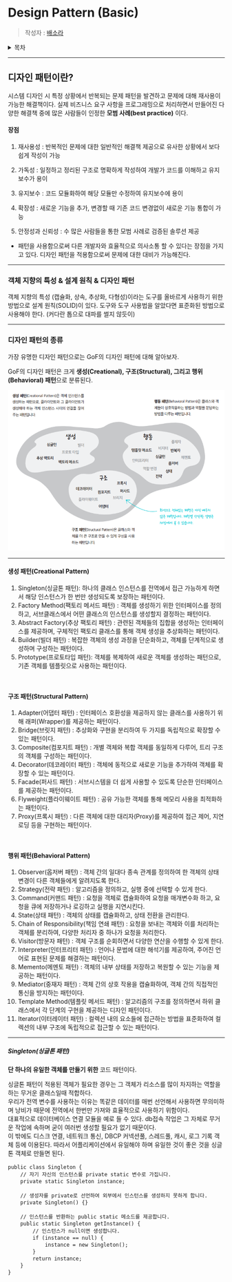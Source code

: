 # Design Pattern (Basic)

> 작성자 : [배소라](https://github.com/sorayayat)

<details>
<summary>목차</summary>

- [디자인 패턴란(Design Pattern)](#디자인-패턴이란)
- [1. 객체 지향의 특성 & 설계 원칙 & 디자인 패턴](#객체-지향의-특성--설계-원칙--디자인-패턴)
- [2. 디자인 패턴 종류](#디자인-패턴의-종류)



</details>

---

## 디자인 패턴이란?

시스템 디자인 시 특정 상황에서 반복되는 문제 패턴을 발견하고 문제에 대해 재사용이 가능한 해결책이다.
실제 비즈니스 요구 사항을 프로그래밍으로 처리하면서 만들어진 다양한 해결책 중에 많은 사람들이 인정한 **모범 사례(best practice)** 이다.


#### 장점

1. 재사용성 : 반복적인 문제에 대한 일반적인 해결책 제공으로 유사한 상황에서 보다 쉽게 작성이 가능

2. 가독성 : 일정하고 정리된 구조로 명확하게 작성하여 개발가 코드를 이해하고 유지보수가 용이

3. 유지보수 : 코드 모듈화하여 해당 모듈만 수정하여 유지보수에 용이

4. 확장성 : 새로운 기능을 추가, 변경할 때 기존 코드 변경없이 새로운 기능 통합이 가능

5. 안정성과 신뢰성 : 수 많은 사람들을 통한 모범 사례로 검증된 솔루션 제공

- 패턴을 사용함으로써 다른 개발자와 효율적으로 의사소통 할 수 있다는 장점을 가지고 있다.
디자인 패턴을 적용함으로써 문제에 대한 대비가 가능해진다.
---
### 객체 지향의 특성 & 설계 원칙 & 디자인 패턴

객체 지향의 특성 (캡슐화, 상속, 추상화, 다형성)이라는 도구를 올바르게 사용하기 위한 방법으로 설계 원칙(SOLID)이 있다.
도구와 도구 사용법을 알았다면 표준화된 방법으로 사용해야 한다.
(커다란 톱으로 대파를 썰지 않듯이)

---
### 디자인 패턴의 종류

가장 유명한 디자인 패턴으로는 GoF의 디자인 패턴에 대해 알아보자.

GoF의 디자인 패턴은 크게 **생성(Creational), 구조(Structural), 그리고 행위(Behavioral) 패턴**으로 분류된다.

![Alt text](images/image.png)

---
#### 생성 패턴(Creational Pattern)

1. Singleton(싱글톤 패턴): 하나의 클래스 인스턴스를 전역에서 접근 가능하게 하면서 해당 인스턴스가 한 번만 생성되도록 보장하는 패턴이다.
2. Factory Method(팩토리 메서드 패턴) : 객체를 생성하기 위한 인터페이스를 정의하고, 서브클래스에서 어떤 클래스의 인스턴스를 생성할지 결정하는 패턴이다.
3. Abstract Factory(추상 팩토리 패턴) : 관련된 객체들의 집합을 생성하는 인터페이스를 제공하며, 구체적인 팩토리 클래스를 통해 객체 생성을 추상화하는 패턴이다.
4. Builder(빌더 패턴) : 복잡한 객체의 생성 과정을 단순화하고, 객체를 단계적으로 생성하며 구성하는 패턴이다.
5. Prototype(프로토타입 패턴): 객체를 복제하여 새로운 객체를 생성하는 패턴으로, 기존 객체를 템플릿으로 사용하는 패턴이다.

 
#### 구조 패턴(Structural Pattern)

1. Adapter(어댑터 패턴) : 인터페이스 호환성을 제공하지 않는 클래스를 사용하기 위해 래퍼(Wrapper)를 제공하는 패턴이다.
2. Bridge(브릿지 패턴) : 추상화와 구현을 분리하여 두 가지를 독립적으로 확장할 수 있는 패턴이다.
3. Composite(컴포지트 패턴) : 개별 객체와 복합 객체를 동일하게 다루어, 트리 구조의 객체를 구성하는 패턴이다.
4. Decorator(데코레이터 패턴) : 객체에 동적으로 새로운 기능을 추가하여 객체를 확장할 수 있는 패턴이다.
5. Facade(퍼사드 패턴) : 서브시스템을 더 쉽게 사용할 수 있도록 단순한 인터페이스를 제공하는 패턴이다.
6. Flyweight(플라이웨이트 패턴) : 공유 가능한 객체를 통해 메모리 사용을 최적화하는 패턴이다.
7. Proxy(프록시 패턴) : 다른 객체에 대한 대리자(Proxy)를 제공하여 접근 제어, 지연 로딩 등을 구현하는 패턴이다.

 
#### 행위 패턴(Behavioral Pattern)

1. Observer(옵저버 패턴) : 객체 간의 일대다 종속 관계를 정의하여 한 객체의 상태 변경이 다른 객체들에게 알려지도록 한다.
2. Strategy(전략 패턴) : 알고리즘을 정의하고, 실행 중에 선택할 수 있게 한다.
3. Command(커맨드 패턴) : 요청을 객체로 캡슐화하여 요청을 매개변수화 하고, 요청을 큐에 저장하거나 로깅하고 실행을 지연시킨다.
4. State(상태 패턴) : 객체의 상태를 캡슐화하고, 상태 전환을 관리한다.
5. Chain of Responsibility(책임 연쇄 패턴) : 요청을 보내는 객체와 이를 처리하는 객체를 분리하여, 다양한 처리자 중 하나가 요청을 처리한다.
6. Visitor(방문자 패턴) : 객체 구조를 순회하면서 다양한 연산을 수행할 수 있게 한다.
7. Interpreter(인터프리터 패턴) : 언어나 문법에 대한 해석기를 제공하여, 주어진 언어로 표현된 문제를 해결하는 패턴이다.
8. Memento(메멘토 패턴) : 객체의 내부 상태를 저장하고 복원할 수 있는 기능을 제공하는 패턴이다.
9. Mediator(중재자 패턴) : 객체 간의 상호 작용을 캡슐화하여, 객체 간의 직접적인 통신을 방지하는 패턴이다.
10. Template Method(템플릿 메서드 패턴) : 알고리즘의 구조를 정의하면서 하위 클래스에서 각 단계의 구현을 제공하는 디자인 패턴이다.
11. Iterator(이터레이터 패턴) : 컬렉션 내의 요소들에 접근하는 방법을 표준화하여 컬렉션의 내부 구조에 독립적으로 접근할 수 있는 패턴이다.

---

##### Singleton(싱글톤 패턴)

**단 하나의 유일한 객체를 만들기 위한** 코드 패턴이다.

싱글톤 패턴이 적용된 객체가 필요한 경우는 그 객체가 리소스를 많이 차지하는 역할을 하는 무거운 클래스일때 적합하다.  
우리가 전역 변수를 사용하는 이유는 똑같은 데이터를 매번 선언해서 사용하면 무의미하며 낭비가 때문에 전역에서 한번만 가져와 효율적으로 사용하기 위함이다.  
대표적으로 데이터베이스 연결 모듈을 예로 들 수 있다. db접속 작업은 그 자체로 무거운 작업에 속하며 굳이 여러번 생성할 필요가 없기 때문이다.  
이 밖에도 디스크 연결, 네트워크 통신, DBCP 커넥션풀, 스레드풀, 캐시, 로그 기록 객체 등에 이용된다. 
따라서 어플리케이션에서 유일해야 하며 유일한 것이 좋은 것을 싱글톤 객체로 만들면 된다. 

```
public class Singleton {
    // 자기 자신의 인스턴스를 private static 변수로 가집니다.
    private static Singleton instance;

    // 생성자를 private로 선언하여 외부에서 인스턴스를 생성하지 못하게 합니다.
    private Singleton() {}

    // 인스턴스를 반환하는 public static 메소드를 제공합니다.
    public static Singleton getInstance() {
        // 인스턴스가 null이면 생성합니다.
        if (instance == null) {
            instance = new Singleton();
        }
        return instance;
    }
}

```